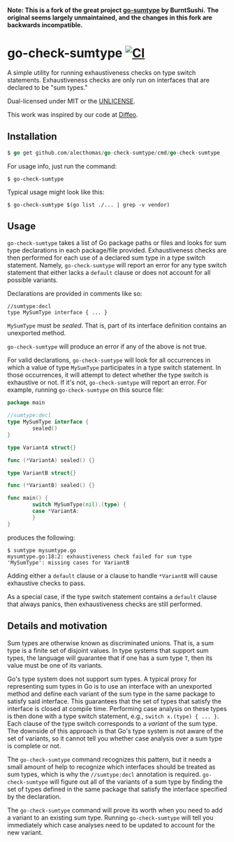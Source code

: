 **Note: This is a fork of the great project [go-sumtype](https://github.com/BurntSushi/go-sumtype) by BurntSushi.**
**The original seems largely unmaintained, and the changes in this fork are backwards incompatible.**

# go-check-sumtype [![CI](https://github.com/alecthomas/go-check-sumtype/actions/workflows/ci.yml/badge.svg)](https://github.com/alecthomas/go-check-sumtype/actions/workflows/ci.yml)
A simple utility for running exhaustiveness checks on type switch statements.
Exhaustiveness checks are only run on interfaces that are declared to be
"sum types."

Dual-licensed under MIT or the [UNLICENSE](http://unlicense.org).

This work was inspired by our code at
[Diffeo](https://diffeo.com).

## Installation

```go
$ go get github.com/alecthomas/go-check-sumtype/cmd/go-check-sumtype
```

For usage info, just run the command:

```
$ go-check-sumtype
```

Typical usage might look like this:

```
$ go-check-sumtype $(go list ./... | grep -v vendor)
```

## Usage

`go-check-sumtype` takes a list of Go package paths or files and looks for sum type
declarations in each package/file provided. Exhaustiveness checks are then
performed for each use of a declared sum type in a type switch statement.
Namely, `go-check-sumtype` will report an error for any type switch statement that
either lacks a `default` clause or does not account for all possible variants.

Declarations are provided in comments like so:

```
//sumtype:decl
type MySumType interface { ... }
```

`MySumType` must be *sealed*. That is, part of its interface definition
contains an unexported method.

`go-check-sumtype` will produce an error if any of the above is not true.

For valid declarations, `go-check-sumtype` will look for all occurrences in which a
value of type `MySumType` participates in a type switch statement. In those
occurrences, it will attempt to detect whether the type switch is exhaustive
or not. If it's not, `go-check-sumtype` will report an error. For example, running
`go-check-sumtype` on this source file:

```go
package main

//sumtype:decl
type MySumType interface {
        sealed()
}

type VariantA struct{}

func (*VariantA) sealed() {}

type VariantB struct{}

func (*VariantB) sealed() {}

func main() {
        switch MySumType(nil).(type) {
        case *VariantA:
        }
}
```

produces the following:

```
$ sumtype mysumtype.go
mysumtype.go:18:2: exhaustiveness check failed for sum type 'MySumType': missing cases for VariantB
```

Adding either a `default` clause or a clause to handle `*VariantB` will cause
exhaustive checks to pass.

As a special case, if the type switch statement contains a `default` clause
that always panics, then exhaustiveness checks are still performed.

## Details and motivation

Sum types are otherwise known as discriminated unions. That is, a sum type is
a finite set of disjoint values. In type systems that support sum types, the
language will guarantee that if one has a sum type `T`, then its value must
be one of its variants.

Go's type system does not support sum types. A typical proxy for representing
sum types in Go is to use an interface with an unexported method and define
each variant of the sum type in the same package to satisfy said interface.
This guarantees that the set of types that satisfy the interface is closed
at compile time. Performing case analysis on these types is then done with
a type switch statement, e.g., `switch x.(type) { ... }`. Each clause of the
type switch corresponds to a *variant* of the sum type. The downside of this
approach is that Go's type system is not aware of the set of variants, so it
cannot tell you whether case analysis over a sum type is complete or not.

The `go-check-sumtype` command recognizes this pattern, but it needs a small amount
of help to recognize which interfaces should be treated as sum types, which
is why the `//sumtype:decl` annotation is required. `go-check-sumtype` will
figure out all of the variants of a sum type by finding the set of types
defined in the same package that satisfy the interface specified by the
declaration.

The `go-check-sumtype` command will prove its worth when you need to add a variant
to an existing sum type. Running `go-check-sumtype` will tell you immediately which
case analyses need to be updated to account for the new variant.
